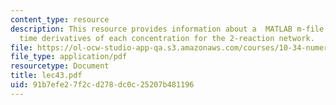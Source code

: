 ```yaml
---
content_type: resource
description: This resource provides information about a  MATLAB m-file returns the
  time derivatives of each concentration for the 2-reaction network.
file: https://ol-ocw-studio-app-qa.s3.amazonaws.com/courses/10-34-numerical-methods-applied-to-chemical-engineering-fall-2005/91b7efe27f2cd278dc0c25207b481196_lec43.pdf
file_type: application/pdf
resourcetype: Document
title: lec43.pdf
uid: 91b7efe2-7f2c-d278-dc0c-25207b481196
---
```

